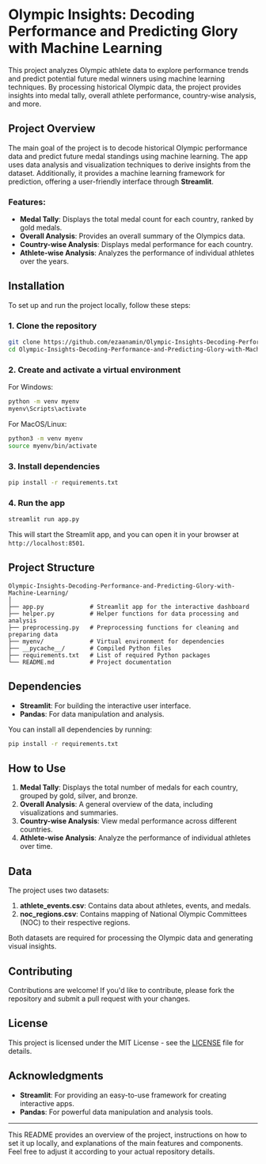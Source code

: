 # Olympic Insights: Decoding Performance and Predicting Glory with Machine Learning

This project analyzes Olympic athlete data to explore performance trends and predict potential future medal winners using machine learning techniques. By processing historical Olympic data, the project provides insights into medal tally, overall athlete performance, country-wise analysis, and more.

## Project Overview

The main goal of the project is to decode historical Olympic performance data and predict future medal standings using machine learning. The app uses data analysis and visualization techniques to derive insights from the dataset. Additionally, it provides a machine learning framework for prediction, offering a user-friendly interface through **Streamlit**.

### Features:
- **Medal Tally**: Displays the total medal count for each country, ranked by gold medals.
- **Overall Analysis**: Provides an overall summary of the Olympics data.
- **Country-wise Analysis**: Displays medal performance for each country.
- **Athlete-wise Analysis**: Analyzes the performance of individual athletes over the years.

## Installation

To set up and run the project locally, follow these steps:

### 1. Clone the repository

```bash
git clone https://github.com/ezaanamin/Olympic-Insights-Decoding-Performance-and-Predicting-Glory-with-Machine-Learning.git
cd Olympic-Insights-Decoding-Performance-and-Predicting-Glory-with-Machine-Learning
```

### 2. Create and activate a virtual environment

For Windows:

```bash
python -m venv myenv
myenv\Scripts\activate
```

For MacOS/Linux:

```bash
python3 -m venv myenv
source myenv/bin/activate
```

### 3. Install dependencies

```bash
pip install -r requirements.txt
```

### 4. Run the app

```bash
streamlit run app.py
```

This will start the Streamlit app, and you can open it in your browser at `http://localhost:8501`.

## Project Structure

```
Olympic-Insights-Decoding-Performance-and-Predicting-Glory-with-Machine-Learning/
│
├── app.py             # Streamlit app for the interactive dashboard
├── helper.py          # Helper functions for data processing and analysis
├── preprocessing.py   # Preprocessing functions for cleaning and preparing data
├── myenv/             # Virtual environment for dependencies
├── __pycache__/       # Compiled Python files
├── requirements.txt   # List of required Python packages
└── README.md          # Project documentation
```

## Dependencies

- **Streamlit**: For building the interactive user interface.
- **Pandas**: For data manipulation and analysis.

You can install all dependencies by running:

```bash
pip install -r requirements.txt
```

## How to Use

1. **Medal Tally**: Displays the total number of medals for each country, grouped by gold, silver, and bronze.
2. **Overall Analysis**: A general overview of the data, including visualizations and summaries.
3. **Country-wise Analysis**: View medal performance across different countries.
4. **Athlete-wise Analysis**: Analyze the performance of individual athletes over time.

## Data

The project uses two datasets:

1. **athlete_events.csv**: Contains data about athletes, events, and medals.
2. **noc_regions.csv**: Contains mapping of National Olympic Committees (NOC) to their respective regions.

Both datasets are required for processing the Olympic data and generating visual insights.

## Contributing

Contributions are welcome! If you'd like to contribute, please fork the repository and submit a pull request with your changes.

## License

This project is licensed under the MIT License - see the [LICENSE](LICENSE) file for details.

## Acknowledgments

- **Streamlit**: For providing an easy-to-use framework for creating interactive apps.
- **Pandas**: For powerful data manipulation and analysis tools.

---

This README provides an overview of the project, instructions on how to set it up locally, and explanations of the main features and components. Feel free to adjust it according to your actual repository details.
